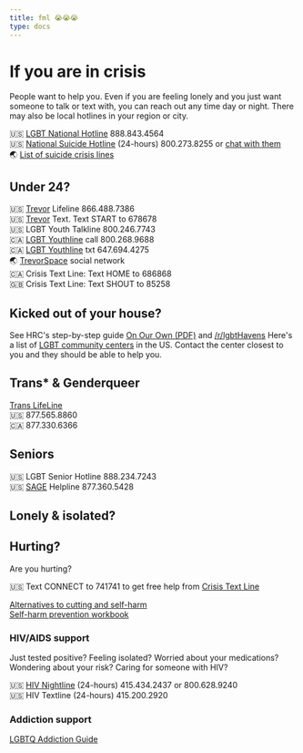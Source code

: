 ```yaml
---
title: fml 😭😭😭
type: docs
---
```


# If you are in crisis
People want to help you. Even if you are feeling lonely and you just want someone to talk or text with, you can reach out any time day or night. There may also be local hotlines in your region or city.

🇺🇸 [LGBT National Hotline](https://www.glbthotline.org/) 888.843.4564  
🇺🇸 [National Suicide Hotline](https://suicidepreventionlifeline.org/chat/) (24-hours) 800.273.8255 or [chat with them](https://suicidepreventionlifeline.org/chat/)  
🌏 [List of suicide crisis lines](https://en.wikipedia.org/wiki/List_of_suicide_crisis_lines)

## Under 24?
🇺🇸 [Trevor](https://www.thetrevorproject.org/) Lifeline 866.488.7386  
🇺🇸 [Trevor](https://www.thetrevorproject.org/) Text. Text START to 678678  
🇺🇸 LGBT Youth Talkline 800.246.7743  
🇨🇦 [LGBT Youthline](https://www.youthline.ca/) call 800.268.9688  
🇨🇦 [LGBT Youthline](https://www.youthline.ca/) txt 647.694.4275  
🌏 [TrevorSpace](https://www.trevorspace.org/) social network  
🇨🇦 Crisis Text Line: Text HOME to 686868  
🇬🇧 Crisis Text Line: Text SHOUT to 85258  

## Kicked out of your house?
See HRC's step-by-step guide [On Our Own (PDF)](https://assets2.hrc.org/files/assets/resources/HRC-OnOurOwn-LGBTQYouth.pdf?_ga=2.32591486.1913620520.1565743654-198396838.1565743654) and [/r/lgbtHavens](https://www.reddit.com/r/lgbtHavens/)
Here's a list of [LGBT community centers](https://www.lgbtcenters.org/LgbtCenters) in the US. Contact the center closest to you and they should be able to help you.  

## Trans* & Genderqueer
[Trans LifeLine](http://www.translifeline.org/)  
🇺🇸 877.565.8860  
🇨🇦 877.330.6366

## Seniors
🇺🇸 LGBT Senior Hotline 888.234.7243  
🇺🇸 [SAGE](https://www.sageusa.org/) Helpline 877.360.5428

## Lonely & isolated?


## Hurting?
Are you hurting?

🇺🇸 Text CONNECT to 741741 to get free help from [Crisis Text Line](https://www.crisistextline.org/selfharm)

[Alternatives to cutting and self-harm](https://www.glbthotline.org/self-harm-prevention.html#professional)  
[Self-harm prevention workbook](https://www.glbthotline.org/self-harm-prevention.html)


### HIV/AIDS support
Just tested positive? Feeling isolated? Worried about your medications? Wondering about your risk? Caring for someone with HIV?

🇺🇸 [HIV Nightline](https://www.sfsuicide.org/our-programs/hiv-nightlines/) (24-hours) 415.434.2437 or 800.628.9240  
🇺🇸 HIV Textline (24-hours) 415.200.2920  

### Addiction support
[LGBTQ Addiction Guide](https://www.drugrehab.com/guides/lgbtq/)


